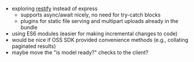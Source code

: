 - exploring [restify](http://restify.com/) instead of express
    - supports async/await nicely, no need for try-catch blocks
    - plugins for static file serving and multipart uploads already in the bundle
- using ES6 modules (easier for making incremental changes to code)
- would be nice if OSS SDK provided convenience methods (e.g., collating paginated results)
- maybe move the "is model ready?" checks to the client?